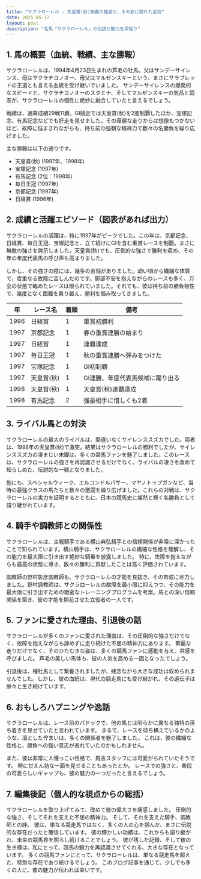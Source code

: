 ```yaml
---
title: "サクラローレル - 天皇賞(秋)制覇の雄姿と、その影に隠れた苦悩"
date: 2025-05-17
layout: post
description: "名馬『サクラローレル』の伝説と魅力を深堀り"
---
```


## 1. 馬の概要（血統、戦績、主な勝鞍）

サクラローレルは、1994年4月23日生まれの芦毛の牡馬。父はサンデーサイレンス、母はサクラチヨノオー、母父はマルゼンスキーという、まさにサラブレッドの王道とも言える血統を受け継いでいました。  サンデーサイレンスの爆発的なスピードと、サクラチヨノオーのスタミナ、そしてマルゼンスキーの気品と闘志が、サクラローレルの個性に絶妙に融合していたと言えるでしょう。

戦績は、通算成績29戦11勝。GI競走では天皇賞(秋)を2度制覇したほか、宝塚記念、有馬記念などでも好走を見せました。その華麗な走りからは想像もつかないほど、故障に悩まされながらも、持ち前の強靭な精神力で数々の名勝負を繰り広げました。

主な勝鞍は以下の通りです。

* 天皇賞(秋) (1997年、1998年)
* 宝塚記念 (1997年)
* 有馬記念 (2位：1998年)
* 毎日王冠 (1997年)
* 京都記念 (1997年)
* 日経賞 (1996年)


## 2. 成績と活躍エピソード（図表があれば出力）

サクラローレルの活躍は、特に1997年がピークでした。この年は、京都記念、日経賞、毎日王冠、宝塚記念と、立て続けにGIを含む重賞レースを制覇。まさに無敵の強さを誇示しました。天皇賞(秋)でも、圧倒的な強さで勝利を収め、その年の年度代表馬の呼び声も高まりました。

しかし、その強さの陰には、幾多の苦悩がありました。幼い頃から繊細な体質で、度重なる故障に苦しんだのです。脚部不安を抱えながらのレースも多く、万全の状態で臨めたレースは限られていました。それでも、彼は持ち前の勝負根性で、幾度となく困難を乗り越え、勝利を掴み取ってきました。

| 年 | レース名        | 着順 | 備考                                    |
|---|-----------------|-------|-----------------------------------------|
| 1996 | 日経賞          | 1     | 重賞初勝利                               |
| 1997 | 京都記念        | 1     | 春の重賞連勝の始まり                      |
| 1997 | 日経賞          | 1     | 連覇達成                                |
| 1997 | 毎日王冠        | 1     | 秋の重賞連勝へ弾みをつけた                 |
| 1997 | 宝塚記念        | 1     | GI初制覇                                |
| 1997 | 天皇賞(秋)      | 1     | GI連勝、年度代表馬候補に躍り出る           |
| 1998 | 天皇賞(秋)      | 1     | 天皇賞(秋)連覇達成                       |
| 1998 | 有馬記念        | 2     | 強豪相手に惜しくも2着                   |


## 3. ライバル馬との対決

サクラローレルの最大のライバルは、間違いなくサイレンススズカでした。両者は、1998年の天皇賞(秋)で激突。結果はサクラローレルの勝利でしたが、サイレンススズカの凄まじい末脚は、多くの競馬ファンを魅了しました。このレースは、サクラローレルの強さを再認識させるだけでなく、ライバルの凄さを改めて知らしめた、伝説的な一戦となりました。

他にも、スペシャルウィーク、エルコンドルパサー、マヤノトップガンなど、当時の最強クラスの馬たちと数々の激闘を繰り広げました。これらの対戦は、サクラローレルの実力を証明するとともに、日本の競馬史に燦然と輝く名勝負として語り継がれています。


## 4. 騎手や調教師との関係性

サクラローレルは、主戦騎手である横山典弘騎手との信頼関係が非常に深かったことで知られています。横山騎手は、サクラローレルの繊細な性格を理解し、その能力を最大限に引き出す絶妙な騎乗を披露しました。  特に、故障を抱えながらも最高の状態に導き、数々の勝利に貢献したことは高く評価されています。

調教師の野村彰彦調教師も、サクラローレルの才能を見抜き、その育成に尽力しました。野村調教師は、サクラローレルの故障を最小限に抑えつつ、その能力を最大限に引き出すための緻密なトレーニングプログラムを考案。馬との深い信頼関係を築き、彼の才能を開花させた立役者の一人です。


## 5. ファンに愛された理由、引退後の話

サクラローレルが多くのファンに愛された理由は、その圧倒的な強さだけでなく、故障を抱えながらも諦めずに走り続けた不屈の精神力にあります。  華麗な走りだけでなく、そのひたむきな姿は、多くの競馬ファンに感動を与え、共感を呼びました。  芦毛の美しい馬体も、彼の人気を高める一因となったでしょう。

引退後は、種牡馬として繋養されましたが、残念ながら大きな成功は収められませんでした。しかし、彼の血統は、現代の競走馬にも受け継がれ、その遺伝子は脈々と生き続けています。


## 6. おもしろハプニングや逸話

サクラローレルは、レース前のパドックで、他の馬とは明らかに異なる独特の落ち着きを見せていたと言われています。  まるで、レースを待ち構えているかのような、凛とした佇まいは、多くの関係者を魅了しました。  これは、彼の繊細な性格と、勝負への強い意志が表れていたのかもしれません。

また、彼は非常に人懐っこい性格で、厩舎スタッフには可愛がられていたそうです。  時に甘えん坊な一面を見せることもあったとか。  レースでの強さと、普段の可愛らしいギャップも、彼の魅力の一つだったと言えるでしょう。


## 7. 編集後記（個人的な視点からの総括）

サクラローレルを取り上げてみて、改めて彼の偉大さを痛感しました。  圧倒的な強さ、そしてそれを支えた不屈の精神力。  そして、それを支えた騎手、調教師との絆。  彼は、単なる競走馬ではなく、多くの人の心を掴んだ、まさに伝説的な存在だったと確信しています。  彼の輝かしい功績は、これからも語り継がれ、未来の競馬界を照らし続けることでしょう。  彼が残した記録、そして彼の生き様は、私にとって、競馬の魅力を再認識させてくれる、大きな存在となっています。  多くの競馬ファンにとって、サクラローレルは、単なる競走馬を超えた、特別な存在であり続けるでしょう。  このブログ記事を通じて、少しでも多くの人に、彼の魅力が伝われば幸いです。
